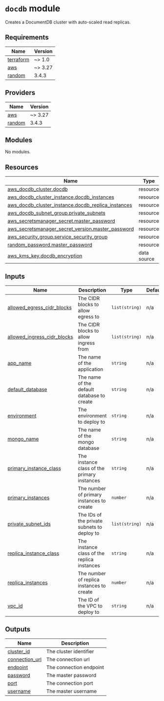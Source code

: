 # `docdb` module

Creates a DocumentDB cluster with auto-scaled read replicas.

<!-- BEGINNING OF PRE-COMMIT-TERRAFORM DOCS HOOK -->
## Requirements

| Name | Version |
|------|---------|
| <a name="requirement_terraform"></a> [terraform](#requirement\_terraform) | ~> 1.0 |
| <a name="requirement_aws"></a> [aws](#requirement\_aws) | ~> 3.27 |
| <a name="requirement_random"></a> [random](#requirement\_random) | 3.4.3 |

## Providers

| Name | Version |
|------|---------|
| <a name="provider_aws"></a> [aws](#provider\_aws) | ~> 3.27 |
| <a name="provider_random"></a> [random](#provider\_random) | 3.4.3 |

## Modules

No modules.

## Resources

| Name | Type |
|------|------|
| [aws_docdb_cluster.docdb](https://registry.terraform.io/providers/hashicorp/aws/latest/docs/resources/docdb_cluster) | resource |
| [aws_docdb_cluster_instance.docdb_instances](https://registry.terraform.io/providers/hashicorp/aws/latest/docs/resources/docdb_cluster_instance) | resource |
| [aws_docdb_cluster_instance.docdb_replica_instances](https://registry.terraform.io/providers/hashicorp/aws/latest/docs/resources/docdb_cluster_instance) | resource |
| [aws_docdb_subnet_group.private_subnets](https://registry.terraform.io/providers/hashicorp/aws/latest/docs/resources/docdb_subnet_group) | resource |
| [aws_secretsmanager_secret.master_password](https://registry.terraform.io/providers/hashicorp/aws/latest/docs/resources/secretsmanager_secret) | resource |
| [aws_secretsmanager_secret_version.master_password](https://registry.terraform.io/providers/hashicorp/aws/latest/docs/resources/secretsmanager_secret_version) | resource |
| [aws_security_group.service_security_group](https://registry.terraform.io/providers/hashicorp/aws/latest/docs/resources/security_group) | resource |
| [random_password.master_password](https://registry.terraform.io/providers/hashicorp/random/3.4.3/docs/resources/password) | resource |
| [aws_kms_key.docdb_encryption](https://registry.terraform.io/providers/hashicorp/aws/latest/docs/data-sources/kms_key) | data source |

## Inputs

| Name | Description | Type | Default | Required |
|------|-------------|------|---------|:--------:|
| <a name="input_allowed_egress_cidr_blocks"></a> [allowed\_egress\_cidr\_blocks](#input\_allowed\_egress\_cidr\_blocks) | The CIDR blocks to allow egress to | `list(string)` | n/a | yes |
| <a name="input_allowed_ingress_cidr_blocks"></a> [allowed\_ingress\_cidr\_blocks](#input\_allowed\_ingress\_cidr\_blocks) | The CIDR blocks to allow ingress from | `list(string)` | n/a | yes |
| <a name="input_app_name"></a> [app\_name](#input\_app\_name) | The name of the application | `string` | n/a | yes |
| <a name="input_default_database"></a> [default\_database](#input\_default\_database) | The name of the default database to create | `string` | n/a | yes |
| <a name="input_environment"></a> [environment](#input\_environment) | The environment to deploy to | `string` | n/a | yes |
| <a name="input_mongo_name"></a> [mongo\_name](#input\_mongo\_name) | The name of the mongo database | `string` | n/a | yes |
| <a name="input_primary_instance_class"></a> [primary\_instance\_class](#input\_primary\_instance\_class) | The instance class of the primary instances | `string` | n/a | yes |
| <a name="input_primary_instances"></a> [primary\_instances](#input\_primary\_instances) | The number of primary instances to create | `number` | n/a | yes |
| <a name="input_private_subnet_ids"></a> [private\_subnet\_ids](#input\_private\_subnet\_ids) | The IDs of the private subnets to deploy to | `list(string)` | n/a | yes |
| <a name="input_replica_instance_class"></a> [replica\_instance\_class](#input\_replica\_instance\_class) | The instance class of the replica instances | `string` | n/a | yes |
| <a name="input_replica_instances"></a> [replica\_instances](#input\_replica\_instances) | The number of replica instances to create | `number` | n/a | yes |
| <a name="input_vpc_id"></a> [vpc\_id](#input\_vpc\_id) | The ID of the VPC to deploy to | `string` | n/a | yes |

## Outputs

| Name | Description |
|------|-------------|
| <a name="output_cluster_id"></a> [cluster\_id](#output\_cluster\_id) | The cluster identifier |
| <a name="output_connection_url"></a> [connection\_url](#output\_connection\_url) | The connection url |
| <a name="output_endpoint"></a> [endpoint](#output\_endpoint) | The connection endpoint |
| <a name="output_password"></a> [password](#output\_password) | The master password |
| <a name="output_port"></a> [port](#output\_port) | The connection port |
| <a name="output_username"></a> [username](#output\_username) | The master username |
<!-- END OF PRE-COMMIT-TERRAFORM DOCS HOOK -->
